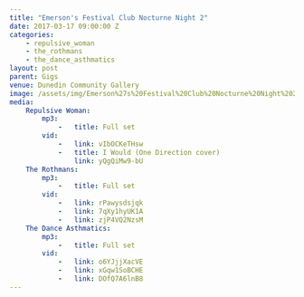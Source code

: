```yaml
---
title: "Emerson's Festival Club Nocturne Night 2"
date: 2017-03-17 09:00:00 Z
categories:
    - repulsive_woman
    - the_rothmans
    - the_dance_asthmatics
layout: post
parent: Gigs
venue: Dunedin Community Gallery
image: /assets/img/Emerson%27s%20Festival%20Club%20Nocturne%20Night%202/cover.jpg
media:
    Repulsive Woman:
        mp3:
            -   title: Full set
        vid:
            -   link: vIbOCKeTHsw
            -   title: I Would (One Direction cover)
                link: yQgQiMw9-bU
    The Rothmans:
        mp3:
            -   title: Full set
        vid:
            -   link: rPawysdsjqk
            -   link: 7qXy1hyUK1A
            -   link: zjP4VQ2NzsM
    The Dance Asthmatics:
        mp3:
            -   title: Full set
        vid:
            -   link: o6YJjjXacVE
            -   link: xGqw1SoBCHE
            -   link: DOfQ7A6lnB8
---
```


